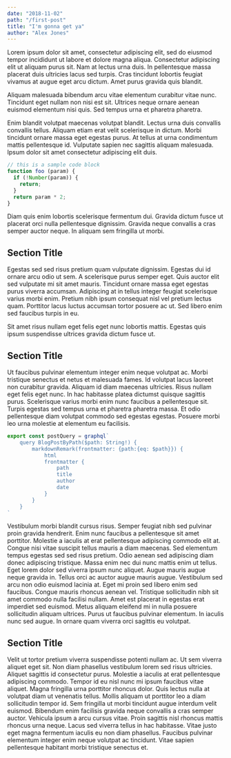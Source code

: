 ```yaml
---
date: "2018-11-02"
path: "/first-post"
title: "I'm gonna get ya"
author: "Alex Jones"
---
```


Lorem ipsum dolor sit amet, consectetur adipiscing elit, sed do eiusmod tempor incididunt ut labore et dolore magna aliqua. Consectetur adipiscing elit ut aliquam purus sit. Nam at lectus urna duis. In pellentesque massa placerat duis ultricies lacus sed turpis. Cras tincidunt lobortis feugiat vivamus at augue eget arcu dictum. Amet purus gravida quis blandit. 

Aliquam malesuada bibendum arcu vitae elementum curabitur vitae nunc. Tincidunt eget nullam non nisi est sit. Ultrices neque ornare aenean euismod elementum nisi quis. Sed tempus urna et pharetra pharetra. 

Enim blandit volutpat maecenas volutpat blandit. Lectus urna duis convallis convallis tellus. Aliquam etiam erat velit scelerisque in dictum. Morbi tincidunt ornare massa eget egestas purus. At tellus at urna condimentum mattis pellentesque id. Vulputate sapien nec sagittis aliquam malesuada. Ipsum dolor sit amet consectetur adipiscing elit duis.

```javascript
// this is a sample code block
function foo (param) {
  if (!Number(param)) {
    return;
  }
  return param * 2;
}
```

Diam quis enim lobortis scelerisque fermentum dui. Gravida dictum fusce ut placerat orci nulla pellentesque dignissim. Gravida neque convallis a cras semper auctor neque. In aliquam sem fringilla ut morbi. 

## Section Title

Egestas sed sed risus pretium quam vulputate dignissim. Egestas dui id ornare arcu odio ut sem. A scelerisque purus semper eget. Quis auctor elit sed vulputate mi sit amet mauris. Tincidunt ornare massa eget egestas purus viverra accumsan. Adipiscing at in tellus integer feugiat scelerisque varius morbi enim. Pretium nibh ipsum consequat nisl vel pretium lectus quam. Porttitor lacus luctus accumsan tortor posuere ac ut. Sed libero enim sed faucibus turpis in eu. 

Sit amet risus nullam eget felis eget nunc lobortis mattis. Egestas quis ipsum suspendisse ultrices gravida dictum fusce ut.

## Section Title

Ut faucibus pulvinar elementum integer enim neque volutpat ac. Morbi tristique senectus et netus et malesuada fames. Id volutpat lacus laoreet non curabitur gravida. Aliquam id diam maecenas ultricies. Risus nullam eget felis eget nunc. In hac habitasse platea dictumst quisque sagittis purus. Scelerisque varius morbi enim nunc faucibus a pellentesque sit. Turpis egestas sed tempus urna et pharetra pharetra massa. Et odio pellentesque diam volutpat commodo sed egestas egestas. Posuere morbi leo urna molestie at elementum eu facilisis.

```javascript
export const postQuery = graphql`
    query BlogPostByPath($path: String!) {
        markdownRemark(frontmatter: {path:{eq: $path}}) {
            html
            frontmatter {
                path
                title
                author
                date
            }
        }
    }
`
```

Vestibulum morbi blandit cursus risus. Semper feugiat nibh sed pulvinar proin gravida hendrerit. Enim nunc faucibus a pellentesque sit amet porttitor. Molestie a iaculis at erat pellentesque adipiscing commodo elit at. Congue nisi vitae suscipit tellus mauris a diam maecenas. Sed elementum tempus egestas sed sed risus pretium. Odio aenean sed adipiscing diam donec adipiscing tristique. Massa enim nec dui nunc mattis enim ut tellus. Eget lorem dolor sed viverra ipsum nunc aliquet. Augue mauris augue neque gravida in. Tellus orci ac auctor augue mauris augue. Vestibulum sed arcu non odio euismod lacinia at. Eget mi proin sed libero enim sed faucibus. Congue mauris rhoncus aenean vel. Tristique sollicitudin nibh sit amet commodo nulla facilisi nullam. Amet est placerat in egestas erat imperdiet sed euismod. Metus aliquam eleifend mi in nulla posuere sollicitudin aliquam ultrices. Purus ut faucibus pulvinar elementum. In iaculis nunc sed augue. In ornare quam viverra orci sagittis eu volutpat.

## Section Title

Velit ut tortor pretium viverra suspendisse potenti nullam ac. Ut sem viverra aliquet eget sit. Non diam phasellus vestibulum lorem sed risus ultricies. Aliquet sagittis id consectetur purus. Molestie a iaculis at erat pellentesque adipiscing commodo. Tempor id eu nisl nunc mi ipsum faucibus vitae aliquet. Magna fringilla urna porttitor rhoncus dolor. Quis lectus nulla at volutpat diam ut venenatis tellus. Mollis aliquam ut porttitor leo a diam sollicitudin tempor id. Sem fringilla ut morbi tincidunt augue interdum velit euismod. Bibendum enim facilisis gravida neque convallis a cras semper auctor. Vehicula ipsum a arcu cursus vitae. Proin sagittis nisl rhoncus mattis rhoncus urna neque. Lacus sed viverra tellus in hac habitasse. Vitae justo eget magna fermentum iaculis eu non diam phasellus. Faucibus pulvinar elementum integer enim neque volutpat ac tincidunt. Vitae sapien pellentesque habitant morbi tristique senectus et.

